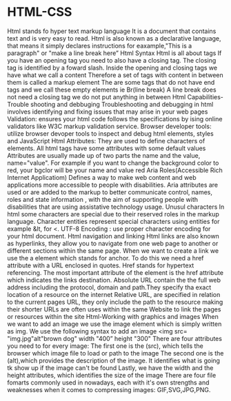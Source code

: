 # HTML-CSS
Html stands fo hyper text markup language
It is a document that contains text and is very easy to read.
Html is also known as a declarative language, that means it simply declares instructions for eaxample,"This is a paragraph" or "make a line break here”
Html Syntax
Html is all about tags
If you have an opening tag you need to also have a closing tag.
The closing tag is identified by a foward slash.
Inside the opening and closing tags we have what we call a content 
Therefore a set of tags with content in between them is called a markup element
The are some tags that do not have end tags and we call these empty elements ie Br(line break)
A line break does not need a closing tag we do not put anything in between
Html Capabilities-Trouble shooting and debbuging
Troubleshooting and debugging in html involves identifying and fixing issues that may arise in your web pages
Validation: ensures your html code follows the specifications by ising online validators like W3C markup validation service.
Browser developer tools: utilize browser devoper tools to inspect and debug html elements, styles and JavaScript
Html Attributes:
They are used to define characters of elements.
All html tags have some attributes with some default values
Attributes are usually made up of two parts the name and the value, name="value".
For example if you want to change the background color to red, your bgclor will be your name and value red
Aria Roles(Accessible Rich Internet Applicatiom)
Defines a way to make web content and web applications more accessible to people with disabilities.
Aria attributes are used or are added to the markup to better communicate control, names, roles and state information , with the aim of supporting people with disabilities that are using assistative technology usage.
Unusul characters 
In html some characters are special due to their reserved roles in the markup language.
Character entities represent special characters using entities for example &lt, for <.
UTF-8 Encoding : use proper character encoding for your html document.
Html navigation and linking
Html links are also known as hyperlinks, they allow you to navigate from one web page to another or different sections within the same page.
When we want to create a link we use the a element which stands for anchor.
To do this we need a href attribute with a URL enclosed in quotes.
Href stands for hypertext referencing.
The most important attribute of the <a>element is the href attribute which indicates the links destination.
Absolute URL contain the the full web address including the protocol, domain and path.They specify tha exact location of a resource on the internet
Relative URL, are specified in relation to the current pages URL, they only include the path to the resource making their shorter
URLs are often uses within the same Website to link the pages or resources within the site
Html-Working with graphics and images 
When we want to add an image we use the image element which is simply written as img.
We use the following syntax to add an image
<img src= "img.jpg"alt"brown dog" width "400” height "300"
There are four attributes you need to for every image:
The first one is the (src), which tells the browser which image file to load or path to the image
The second one is the (alt),which provides the description of the image. It identifies what is going tk show up if the image can't be found
Lastly, we have the width and the height attributes, which identifies the size of the image
There are four file fomarts commonly used in nowadays, each with it's own strengths and weaknesses when it comes to compressing images:
GIF,SVG,JPG,PNG.                     

